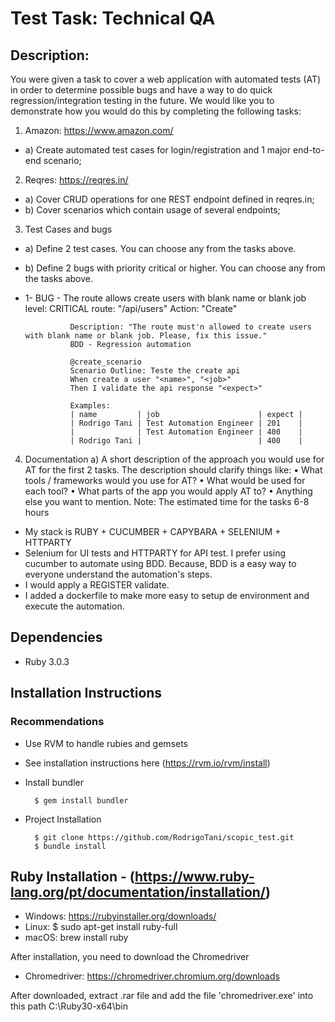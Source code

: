 # Test Task: Technical QA
## Description:
You were given a task to cover a web application with automated tests (AT) in order to
determine possible bugs and have a way to do quick regression/integration testing in the
future. We would like you to demonstrate how you would do this by completing the following
tasks:

1. Amazon: https://www.amazon.com/
* a) Create automated test cases for login/registration and 1 major end-to-end scenario;
2. Reqres: https://reqres.in/
* a) Cover CRUD operations for one REST endpoint defined in reqres.in;
* b) Cover scenarios which contain usage of several endpoints;
3. Test Cases and bugs
* a) Define 2 test cases. You can choose any from the tasks above.
* b) Define 2 bugs with priority critical or higher. You can choose any from the tasks above.

* 1- BUG - The route allows create users with blank name or blank job
                level: CRITICAL
                route: "/api/users"
                Action: "Create"

                Description: "The route must'n allowed to create users with blank name or blank job. Please, fix this issue."
                BDD - Regression automation

                @create_scenario
                Scenario Outline: Teste the create api
                When create a user "<name>", "<job>"
                Then I validate the api response "<expect>"

                Examples:
                | name         | job                      | expect |
                | Rodrigo Tani | Test Automation Engineer | 201    |
                |              | Test Automation Engineer | 400    |
                | Rodrigo Tani |                          | 400    |

4. Documentation
a) A short description of the approach you would use for AT for the first 2 tasks. The
description should clarify things like:
• What tools / frameworks would you use for AT?
• What would be used for each tool?
• What parts of the app you would apply AT to?
• Anything else you want to mention.
Note: The estimated time for the tasks 6-8 hours

- My stack is RUBY + CUCUMBER + CAPYBARA + SELENIUM + HTTPARTY
- Selenium for UI tests and HTTPARTY for API test. I prefer using cucumber to automate using BDD. Because, BDD is a easy way to everyone understand the automation's steps.
- I would apply a REGISTER validate.
- I added a dockerfile to make more easy to setup de environment and execute the automation.
## Dependencies

* Ruby 3.0.3

## Installation Instructions

### Recommendations

* Use RVM to handle rubies and gemsets

* See installation instructions here (https://rvm.io/rvm/install)

* Install bundler

        $ gem install bundler

* Project Installation

        $ git clone https://github.com/RodrigoTani/scopic_test.git
        $ bundle install

## Ruby Installation - (https://www.ruby-lang.org/pt/documentation/installation/)
* Windows: https://rubyinstaller.org/downloads/
* Linux: 
        $ sudo apt-get install ruby-full
* macOS: 
        brew install ruby

After installation, you need to download the Chromedriver
* Chromedriver: https://chromedriver.chromium.org/downloads

After downloaded, extract .rar file and add the file 'chromedriver.exe' into this path C:\Ruby30-x64\bin
